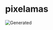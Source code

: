 # pixelamas

![Generated](https://github.com/shahnami/lame-lamas/blob/main/assets/collections/demo.svg?raw=true)
